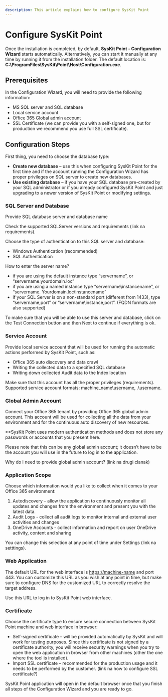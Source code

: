 ```yaml
---
description: This article explains how to configure SysKit Point
---
```


# Configure SysKit Point

Once the installation is completed, by default, **SysKit Point - Configuration Wizard** starts automatically. Alternatively, you can start it manually at any time by running it from the installation folder. The default location is: **C:\ProgramFiles\SysKit\Point\Host\Configuration.exe**.

## Prerequisites

In the Configuration Wizard, you will need to provide the following information:

* MS SQL server and SQL database
* Local service account
* Office 365 Global admin account
* SSL Certificate \(we can provide you with a self-signed one, but for production we recommend you use full SSL certificate\).

## Configuration Steps

First thing, you need to choose the database type: 

* **Create new database** – use this when configuring SysKit Point for the first time and if the account running the Configuration Wizard has proper privileges on SQL server to create new databases. 
* **Use existing database** – if you have your SQL database pre-created by your SQL administrator or if you already configured SysKit Point and just upgrading to a newer version of SysKit Point or modifying settings. 

### SQL Server and Database

Provide SQL database server and database name 

Check the supported SQLServer versions and requirements \(link na requirements\). 

Choose the type of authentication to this SQL server and database: 

* Windows Authentication \(recommended\)  
* SQL Authentication 

How to enter the server name? 

* if you are using the default instance type “servername”, or “servername.yourdomain.loc” 
* if you are using a named instance type “servername\instancename”, or “servername. Yourdomain.loc\instancenameˇ  
* if your SQL Server is on a non-standard port \(different from 1433\), type “servername,port” or “servername\instance,port”. \(FQDN formats are also supported\) 

To make sure that you will be able to use this server and database, click on the Test Connection button and then Next to continue if everything is ok. 

### Service Account

Provide local service account that will be used for running the automatic actions performed by SysKit Point, such as:  

* Office 365 auto discovery and data crawl 
* Writing the collected data to a specified SQL database  
* Writing down collected Audit data to the Index location 

Make sure that this account has all the proper privileges \(requirements\). Supported service account formats: machine\_name\username, .\username. 

### Global Admin Account

Connect your Office 365 tenant by providing Office 365 global admin account. This account will be used for collecting all the data from your environment and for the continuous auto discovery of new resources.   

\*\*SysKit Point uses modern authentication methods and does not store any passwords or accounts that you present here. 

Please note that this can be any global admin account; it doesn’t have to be the account you will use in the future to log in to the application. 

Why do I need to provide global admin account? \(link na drugi clanak\) 

### Application Scope

Choose which information would you like to collect when it comes to your Office 365 environment: 

1. Autodiscovery – allow the application to continuously monitor all updates and changes from the environment and present you with the latest data. 
2. Audit Logs - collect all audit logs to monitor internal and external user activities and changes 
3. OneDrive Accounts - collect information and report on user OneDrive activity, content and sharing 

You can change this selection at any point of time under Settings \(link na setttings\). 

### Web Application

 The default URL for the web interface is [https://machine-name](https://machine-name/) and port 443. You can customize this URL as you wish at any point in time, but make sure to configure DNS for the customized URL to correctly resolve the target address.   
   
Use this URL to log in to SysKit Point web interface.   
 

### Certificate

Choose the certificate type to ensure secure connection between SysKit Point machine and web interface in browser: 

* Self-signed certificate – will be provided automatically by SysKit and will work for testing purposes. Since this certificate is not signed by a certificate authority, you will receive security warnings when you try to open the web application in browser from other machines \(other the one where the tool is installed\). 
* Import SSL certificate – recommended for the production usage and it needs to be performed by the customer.  \(link na how to configure SSL certificate?\) 

SysKit Point application will open in the default browser once that you finish all steps of the Configuration Wizard and you are ready to go. 







